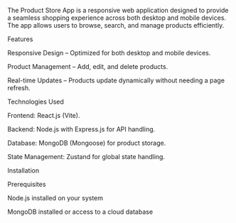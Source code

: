 The Product Store App is a responsive web application designed to provide a seamless shopping experience across both desktop and mobile devices. The app allows users to browse, search, and manage products efficiently.

Features

Responsive Design – Optimized for both desktop and mobile devices.

Product Management – Add, edit, and delete products.

Real-time Updates – Products update dynamically without needing a page refresh.

Technologies Used

Frontend: React.js (Vite).

Backend: Node.js with Express.js for API handling.

Database: MongoDB (Mongoose) for product storage.

State Management: Zustand for global state handling.

Installation

Prerequisites

Node.js installed on your system

MongoDB installed or access to a cloud database

